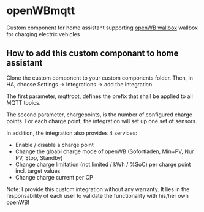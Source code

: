 # openWBmqtt
Custom component for home assistant supporting [openWB wallbox](https://openwb.de/main/) wallbox for charging electric vehicles

## How to add this custom componant to home assistant

Clone the custom component to your custom components folder. Then, in HA, choose Settings -> Integrations -> add the Integration

The first parameter, mqttroot, defines the prefix that shall be applied to all MQTT topics.

The second parameter, chargepoints, is the number of configured charge points. For each charge point, the integration will set up one set of sensors.

In addition, the integration also provides 4 services:
- Enable / disable a charge point
- Change the gloabl charge mode of openWB (Sofortladen, Min+PV, Nur PV, Stop, Standby)
- Change charge limitation (not limited / kWh / %SoC) per charge point incl. target values
- Change charge current per CP

Note: I provide this custom integration without any warranty. It lies in the responsability of each user to validate the functionality with his/her own openWB!
